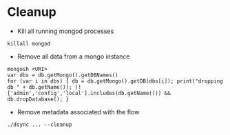 # Cleanup

* Kill all running mongod processes

```
killall mongod
```

* Remove all data from a mongo instance

```
mongosh <URI>
var dbs = db.getMongo().getDBNames()
for (var i in dbs) { db = db.getMongo().getDB(dbs[i]); print("dropping db " + db.getName()); (!['admin','config','local'].includes(db.getName())) && db.dropDatabase(); }
```

* Remove metadata associated with the flow

```
./dsync ... --cleanup
```
